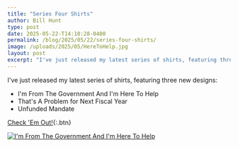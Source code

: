 ```yaml
---
title: "Series Four Shirts"
author: Bill Hunt
type: post
date: 2025-05-22-T14:10:28-0400
permalink: /blog/2025/05/22/series-four-shirts/
image: /uploads/2025/05/HereToHelp.jpg
layout: post
excerpt: "I've just released my latest series of shirts, featuring three new designs!"
---
```


I've just released my latest series of shirts, featuring three new designs:

* I'm From The Government And I'm Here To Help
* That's A Problem for Next Fiscal Year
* Unfunded Mandate

[Check 'Em Out!](/shop){:.btn}

[![I'm From The Government And I'm Here To Help](https://billhunt.dev/uploads/2025/05/HereToHelp.jpg)](/shop)